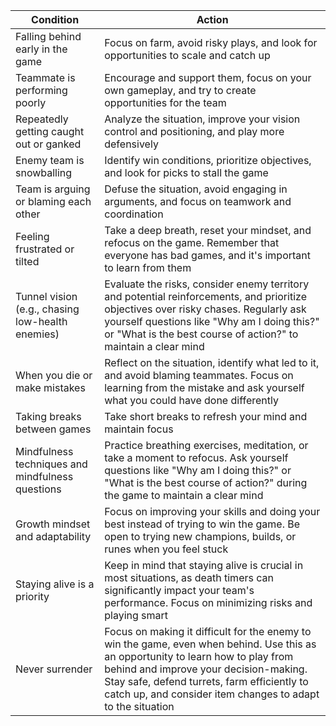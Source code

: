 | Condition                                         | Action                                       |
|---------------------------------------------------|----------------------------------------------|
| Falling behind early in the game                  | Focus on farm, avoid risky plays, and look for opportunities to scale and catch up |
| Teammate is performing poorly                     | Encourage and support them, focus on your own gameplay, and try to create opportunities for the team |
| Repeatedly getting caught out or ganked           | Analyze the situation, improve your vision control and positioning, and play more defensively |
| Enemy team is snowballing                         | Identify win conditions, prioritize objectives, and look for picks to stall the game |
| Team is arguing or blaming each other             | Defuse the situation, avoid engaging in arguments, and focus on teamwork and coordination |
| Feeling frustrated or tilted                      | Take a deep breath, reset your mindset, and refocus on the game. Remember that everyone has bad games, and it's important to learn from them |
| Tunnel vision (e.g., chasing low-health enemies)  | Evaluate the risks, consider enemy territory and potential reinforcements, and prioritize objectives over risky chases. Regularly ask yourself questions like "Why am I doing this?" or "What is the best course of action?" to maintain a clear mind |
| When you die or make mistakes                     | Reflect on the situation, identify what led to it, and avoid blaming teammates. Focus on learning from the mistake and ask yourself what you could have done differently |
| Taking breaks between games                       | Take short breaks to refresh your mind and maintain focus |
| Mindfulness techniques and mindfulness questions  | Practice breathing exercises, meditation, or take a moment to refocus. Ask yourself questions like "Why am I doing this?" or "What is the best course of action?" during the game to maintain a clear mind |
| Growth mindset and adaptability                   | Focus on improving your skills and doing your best instead of trying to win the game. Be open to trying new champions, builds, or runes when you feel stuck |
| Staying alive is a priority                       | Keep in mind that staying alive is crucial in most situations, as death timers can significantly impact your team's performance. Focus on minimizing risks and playing smart |
| Never surrender                                   | Focus on making it difficult for the enemy to win the game, even when behind. Use this as an opportunity to learn how to play from behind and improve your decision-making. Stay safe, defend turrets, farm efficiently to catch up, and consider item changes to adapt to the situation |
